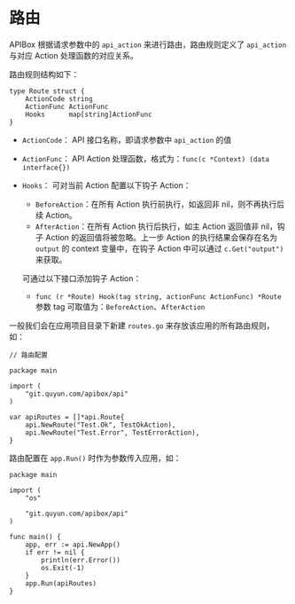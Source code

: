 路由
======

APIBox 根据请求参数中的 `api_action` 来进行路由，路由规则定义了 `api_action` 与对应 Action 处理函数的对应关系。

路由规则结构如下：

    type Route struct {
    	ActionCode string
    	ActionFunc ActionFunc
    	Hooks      map[string]ActionFunc
    }

 - `ActionCode`：
    API 接口名称，即请求参数中 `api_action` 的值
   
 - `ActionFunc`：
    API Action 处理函数，格式为：`func(c *Context) (data interface{})`
   
 - `Hooks`：
	可对当前 Action 配置以下钩子 Action：
	
	 - `BeforeAction`：在所有 Action 执行前执行，如返回非 nil，则不再执行后续 Action。
	 - `AfterAction`：在所有 Action 执行后执行，如主 Action 返回值非 nil，钩子 Action 的返回值将被忽略。上一步 Action 的执行结果会保存在名为 `output` 的 context 变量中，在钩子 Action 中可以通过 `c.Get("output")` 来获取。
	
	可通过以下接口添加钩子 Action：
	
	 - `func (r *Route) Hook(tag string, actionFunc ActionFunc) *Route`
	   参数 tag 可取值为：`BeforeAction`、`AfterAction`    


一般我们会在应用项目目录下新建 `routes.go` 来存放该应用的所有路由规则，如：

	// 路由配置
	
	package main
	
	import (
		"git.quyun.com/apibox/api"
	)
	
	var apiRoutes = []*api.Route{
		api.NewRoute("Test.Ok", TestOkAction),
		api.NewRoute("Test.Error", TestErrorAction),
	}

路由配置在 `app.Run()` 时作为参数传入应用，如：

    package main
    
    import (
    	"os"
    
    	"git.quyun.com/apibox/api"
    )
    
    func main() {
    	app, err := api.NewApp()
    	if err != nil {
    		println(err.Error())
    		os.Exit(-1)
    	}
    	app.Run(apiRoutes)
    }

